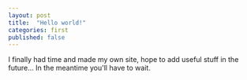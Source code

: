 ```yaml
---
layout: post
title:  "Hello world!"
categories: first
published: false
---
```


I finally had time and made my own site, hope to add useful stuff in the future...
In the meantime you'll have to wait.